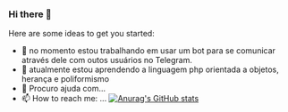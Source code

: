 ### Hi there 👋

Here are some ideas to get you started:

- 🔭 no momento estou trabalhando em usar um bot para se comunicar através dele com outos usuários no Telegram.
- 🌱 atualmente estou aprendendo a linguagem php orientada a objetos, herança e poliformismo 
- 🤔 Procuro ajuda com...
- 📫 How to reach me: ... 
[![Anurag's GitHub stats](https://github-readme-stats.vercel.app/api?username=BAD-WOLF)](https://github.com/anuraghazra/github-readme-stats)
